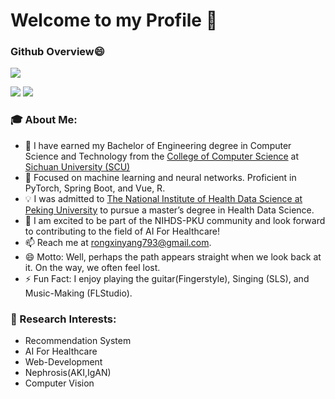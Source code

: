 # Welcome to my Profile 👋

### Github Overview😄

![](https://komarev.com/ghpvc/?username=yangrongxinuser&color=green)

[![](https://img.shields.io/badge/🌐%20%20%20Homepage-red??&style=flat-square)](https://github.com/yangrongxinuser)
[![](https://img.shields.io/badge/Google%20Scholar-%234285F4.svg?&style=flat-square&logo=google-scholar&logoColor=white)](https://scholar.google.com.hk/citations?user=871rsE0AAAAJ&hl=zh-CN)

### 🎓 About Me:

- 🔭 I have earned my Bachelor of Engineering degree in Computer Science and Technology from the [College of Computer Science](https://cs.scu.edu.cn/) at [Sichuan University (SCU)](https://www.scu.edu.cn/)
- 🌱 Focused on machine learning and neural networks. Proficient in PyTorch, Spring Boot, and Vue, R.
- 💡 I was admitted to [The National Institute of Health Data Science at Peking University](https://www.nihds.pku.edu.cn/) to pursue a master’s degree in Health Data Science.
- 👯 I am excited to be part of the NIHDS-PKU community and look forward to contributing to the field of AI For Healthcare! 
- 📫 Reach me at rongxinyang793@gmail.com.
- 😄 Motto: Well, perhaps the path appears straight when we look back at it. On the way, we often feel lost.
- ⚡ Fun Fact: I enjoy playing the guitar(Fingerstyle), Singing (SLS), and Music-Making (FLStudio).

### 🔭 Research Interests:

- Recommendation System
- AI For Healthcare
- Web-Development
- Nephrosis(AKI,IgAN)
- Computer Vision



<!--
**yangrongxinuser/yangrongxinuser** is a ✨ _special_ ✨ repository because its `README.md` (this file) appears on your GitHub profile.

Here are some ideas to get you started:

- 🔭 I’m currently working on ...
- 🌱 I’m currently learning ...
- 👯 I’m looking to collaborate on ...
- 🤔 I’m looking for help with ...
- 💬 Ask me about ...
- 😄 Pronouns: ...
- ⚡ Fun fact: ...
-->
